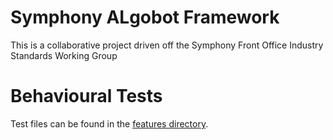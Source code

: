# Symphony ALgobot Framework
This is a collaborative project driven off the Symphony Front Office Industry Standards Working Group

# Behavioural Tests
Test files can be found in the [features directory](src/test/resources/features).
